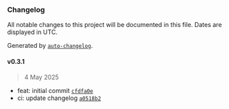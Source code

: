 ### Changelog

All notable changes to this project will be documented in this file. Dates are displayed in UTC.

Generated by [`auto-changelog`](https://github.com/CookPete/auto-changelog).

#### v0.3.1

> 4 May 2025

- feat: initial commit [`cfdfa0e`](https://github.com/datr-tech/marble-transformer-core/commit/cfdfa0ef5b9f4389c2c96406cd94172817951b0e)
- ci: update changelog [`a0518b2`](https://github.com/datr-tech/marble-transformer-core/commit/a0518b27174b8644fe254156a69c3ba6df593634)

